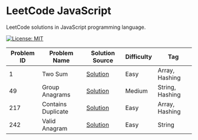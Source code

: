 # LeetCode JavaScript

LeetCode solutions in JavaScript programming language.

[![License: MIT](https://img.shields.io/badge/License-MIT-yellow.svg)](https://github.com/anirudhology/leetcode-javascript/blob/main/LICENSE)

| Problem ID | Problem Name       | Solution Source                             | Difficulty | Tag             |
| ---------- | ------------------ | ------------------------------------------- | ---------- | --------------- |
| 1          | Two Sum            | [Solution](src/array/two_sum.js)            | Easy       | Array, Hashing  |
| 49         | Group Anagrams     | [Solution](src/string/group_anagrams.js)    | Medium     | String, Hashing |
| 217        | Contains Duplicate | [Solution](src/array/contains_duplicate.js) | Easy       | Array, Hashing  |
| 242        | Valid Anagram      | [Solution](src/string/valid_anagram.js)     | Easy       | String          |